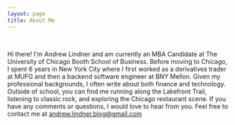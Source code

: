 ```yaml
---
layout: page
title: About Me
---
```

<br>

Hi there! I'm Andrew Lindner and am currently an MBA Candidate at The University of Chicago Booth School of Business. Before moving to Chicago, I spent 6 years in New York City where I first worked as a derivatives trader at MUFG and then a backend software engineer at BNY Mellon. Given my professional backgrounds, I often write about both finance and technology. Outside of school, you can find me running along the Lakefront Trail, listening to classic rock, and exploring the Chicago restaurant scene. If you have any comments or questions, I would love to hear from you. Feel free to contact me at andrew.lindner.blog@gmail.com
